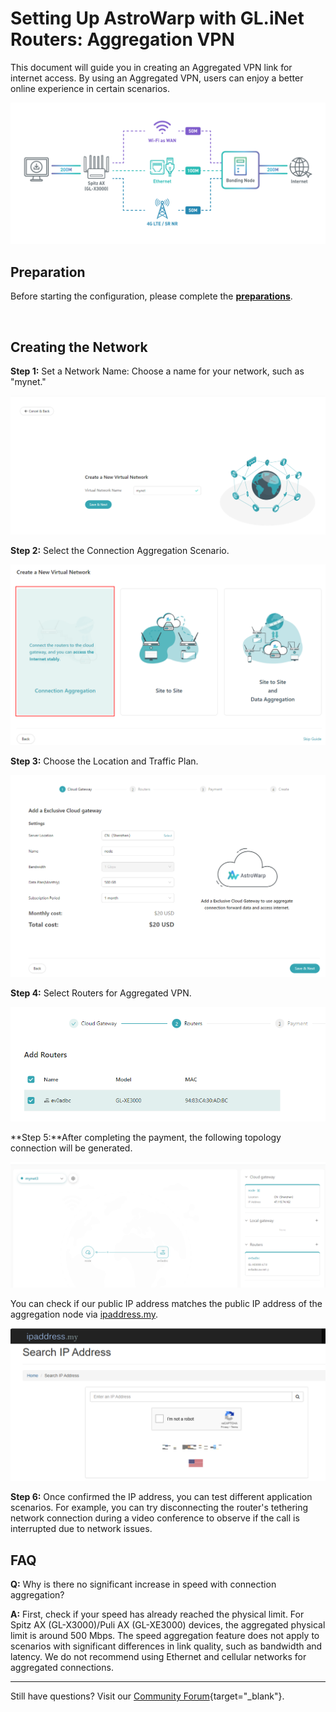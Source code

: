 # Setting Up AstroWarp with GL.iNet Routers: Aggregation VPN

This document will guide you in creating an Aggregated VPN link for internet access. By using an Aggregated VPN, users can enjoy a better online experience in certain scenarios.

 ![](../images/scenario_bandwidth_bonding.png)

## **Preparation**
Before starting the configuration, please complete the [**preparations**](preparation_work.md).

</br>

## **Creating the Network**

**Step 1:** Set a Network Name: Choose a name for your network, such as "mynet."

![](../images/astrowarp_give_name_for_network.png)

**Step 2:** Select the Connection Aggregation Scenario.

![](../images/select_aggregation_scenario.png)

**Step 3:** Choose the Location and Traffic Plan.

![](../images/astrowarp_choose_location_and_traffic_plan.png)

**Step 4:** Select Routers for Aggregated VPN.

![](../images/astrowarp_select_aggregated_routers.png)

**Step 5:**After completing the payment, the following topology connection will be generated.

![](../images/astrowarp_aggregated_inited_topology.png)

You can check if our public IP address matches the public IP address of the aggregation node via [ipaddress.my](https://www.ipaddress.my/).

![](../images/astrowarp_check_ip_address.png)

**Step 6:** Once confirmed the IP address, you can test different application scenarios. For example, you can try disconnecting the router's tethering network connection during a video conference to observe if the call is interrupted due to network issues.

## **FAQ** 

**Q:** Why is there no significant increase in speed with connection aggregation?

**A:** First, check if your speed has already reached the physical limit. For Spitz AX (GL-X3000)/Puli AX (GL-XE3000) devices, the aggregated physical limit is around 500 Mbps. The speed aggregation feature does not apply to scenarios with significant differences in link quality, such as bandwidth and latency. We do not recommend using Ethernet and cellular networks for aggregated connections.

---

Still have questions? Visit our [Community Forum](https://forum.gl-inet.com){target="_blank"}.
